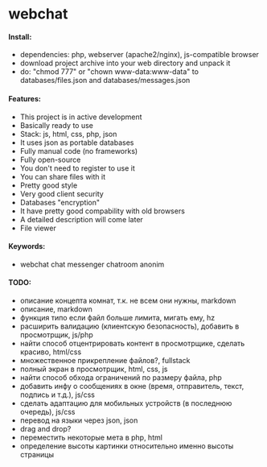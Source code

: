 # webchat

#### Install:

- dependencies: php, webserver (apache2/nginx), js-compatible browser
- download project archive into your web directory and unpack it
- do: "chmod 777" or "chown www-data:www-data" to databases/files.json and databases/messages.json

#### Features:

- This project is in active development
- Basically ready to use
- Stack: js, html, css, php, json
- It uses json as portable databases
- Fully manual code (no frameworks)
- Fully open-source
- You don't need to register to use it
- You can share files with it
- Pretty good style
- Very good client security
- Databases "encryption"
- It have pretty good compability with old browsers
- A detailed description will come later
- File viewer

#### Keywords:

- webchat chat messenger chatroom anonim

#### TODO:

- описание концепта комнат, т.к. не всем они нужны, markdown
- описание, markdown
- функция типо если файл больше лимита, мигать ему, hz
- расширить валидацию (клиентскую безопасность), добавить в просмотрщик, js/php
- найти способ отцентрировать контент в просмотрщике, сделать красиво, html/css
- множественное прикрепление файлов?, fullstack
- полный экран в просмотрщик, html, css, js
- найти способ обхода ограничений по размеру файла, php
- добавить инфу о сообщениях в окне (время, отправитель, текст, подпись и т.д.), js/css
- сделать адаптацию для мобильных устройств (в последнюю очередь), js/css
- перевод на языки через json, json
- drag and drop?
- переместить некоторые мета в php, html
- определение высоты картинки относительно именно высоты страницы
